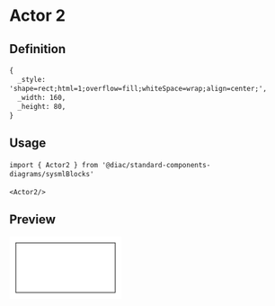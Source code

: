# Actor 2

## Definition

```
{
  _style: 'shape=rect;html=1;overflow=fill;whiteSpace=wrap;align=center;',
  _width: 160,
  _height: 80,
}
```

## Usage

```
import { Actor2 } from '@diac/standard-components-diagrams/sysmlBlocks'

<Actor2/>
```

## Preview

<img src="./actor-2.png" width="200"/>
